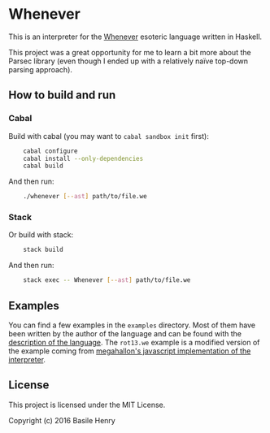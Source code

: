 # Whenever

This is an interpreter for the [Whenever](http://www.dangermouse.net/esoteric/whenever.html) esoteric language written in Haskell.

This project was a great opportunity for me to learn a bit more about the Parsec library (even though I ended up with a relatively naïve top-down parsing approach).

## How to build and run
### Cabal

Build with cabal (you may want to `cabal sandbox init` first):

```bash
    cabal configure
    cabal install --only-dependencies
    cabal build
```

And then run:

```bash
    ./whenever [--ast] path/to/file.we
```

### Stack

Or build with stack:

```bash
    stack build
```

And then run:

```bash
    stack exec -- Whenever [--ast] path/to/file.we
```

## Examples

You can find a few examples in the `examples` directory. Most of them have been written by the author of the language and can be found with the [description of the language](http://www.dangermouse.net/esoteric/whenever.html). The `rot13.we` example is a modified version of the example coming from [megahallon's javascript implementation of the interpreter](https://github.com/megahallon/whenever).

## License

This project is licensed under the MIT License.

Copyright (c) 2016 Basile Henry
